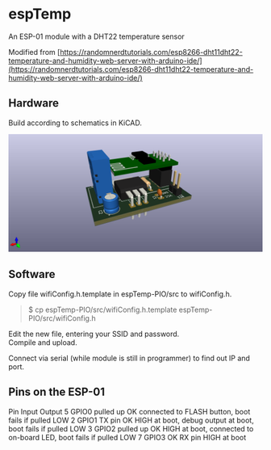 # espTemp

An ESP-01 module with a DHT22 temperature sensor  

Modified from [https://randomnerdtutorials.com/esp8266-dht11dht22-temperature-and-humidity-web-server-with-arduino-ide/](https://randomnerdtutorials.com/esp8266-dht11dht22-temperature-and-humidity-web-server-with-arduino-ide/)

## Hardware

Build according to schematics in KiCAD.  

![3dView](./KiCad/espTemp/espTemp.png)

## Software

Copy file wifiConfig.h.template in espTemp-PIO/src to wifiConfig.h.  
>$ cp espTemp-PIO/src/wifiConfig.h.template espTemp-PIO/src/wifiConfig.h

Edit the new file, entering your SSID and password.  
Compile and upload.  

Connect via serial (while module is still in  programmer) to find out IP and port.  

## Pins on the ESP-01
Pin         Input       Output
5   GPIO0   pulled up   OK          connected to FLASH button, boot fails if pulled LOW
2   GPIO1   TX pin      OK          HIGH at boot, debug output at boot, boot fails if pulled LOW
3   GPIO2   pulled up   OK          HIGH at boot, connected to on-board LED, boot fails if pulled LOW
7   GPIO3   OK          RX pin      HIGH at boot
